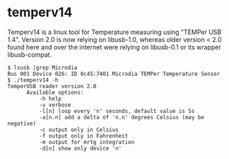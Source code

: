 # temperv14
Temperv14 is a linux tool for Temperature measuring using "TEMPer USB 1.4".
Version 2.0 is now relying on libusb-1.0, whereas older version < 2.0 found here and over the internet were relying on libusb-0.1 or its wrapper libusb-compat.

```
$ lsusb |grep Microdia
Bus 001 Device 026: ID 0c45:7401 Microdia TEMPer Temperature Sensor
$ ./temperv14 -h
TemperUSB reader version 2.0
      Available options:
          -h help
          -v verbose
          -l[n] loop every 'n' seconds, default value is 5s
          -a[n.n] add a delta of 'n.n' degrees Celsius (may be negative)
          -c output only in Celsius
          -f output only in Fahrenheit
          -m output for mrtg integration
          -d[n] show only device 'n'
```

